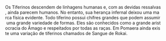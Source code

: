 Os Tiferinos descendem de linhagens humanas e, com as devidas ressalvas, ainda parecem humanos. No entanto, sua herança infernal deixou uma marca física evidente. Todo tiferino possui chifres grandes que podem assumir uma grande variedade de formas. Eles são conhecidos como a grande aristocracia do Âmago e respeitados por todas as raças. Em Pomaera ainda existe uma variação de tiferinos chamados de Sangue de Rokai.
